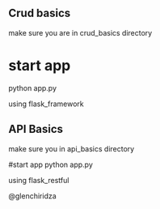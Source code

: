 ## Crud basics
make sure you are in crud_basics directory
# start app
python app.py

using flask_framework

## API Basics
make sure you in api_basics directory

#start app
python app.py


using flask_restful


@glenchiridza